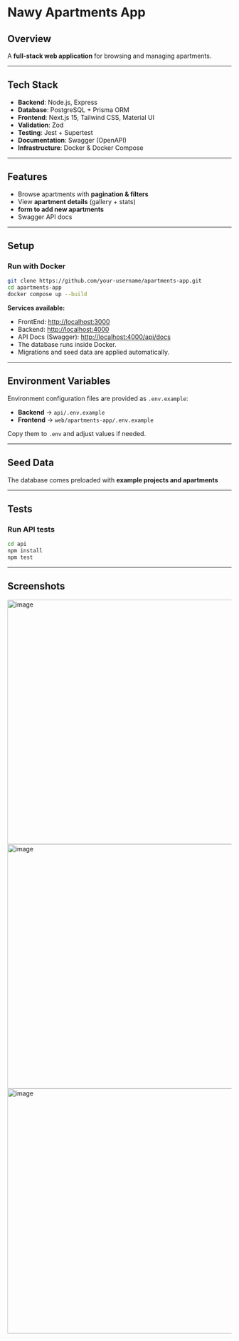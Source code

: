# Nawy Apartments App

## Overview
A **full-stack web application** for browsing and managing apartments.  

---

## Tech Stack
- **Backend**: Node.js, Express  
- **Database**: PostgreSQL + Prisma ORM  
- **Frontend**: Next.js 15, Tailwind CSS, Material UI  
- **Validation**: Zod
- **Testing**: Jest + Supertest
- **Documentation**: Swagger (OpenAPI)  
- **Infrastructure**: Docker & Docker Compose  

---

## Features
- Browse apartments with **pagination & filters**  
- View **apartment details** (gallery + stats)  
-  **form to add new apartments**  
- Swagger API docs 

---

## Setup

### Run with Docker
```bash
git clone https://github.com/your-username/apartments-app.git
cd apartments-app
docker compose up --build
````

**Services available:**

* FrontEnd: [http://localhost:3000](http://localhost:3000)
* Backend: [http://localhost:4000](http://localhost:4000)
* API Docs (Swagger): [http://localhost:4000/api/docs](http://localhost:4000/api/docs)
* The database runs inside Docker.
* Migrations and seed data are applied automatically.

---

## Environment Variables

Environment configuration files are provided as `.env.example`:

* **Backend** → `api/.env.example`
* **Frontend** → `web/apartments-app/.env.example`

Copy them to `.env` and adjust values if needed.

---

##  Seed Data

The database comes preloaded with **example projects and apartments**

---

## Tests

### Run API tests 
```bash
cd api
npm install
npm test
```

---

## Screenshots

<img width="975" height="548" alt="image" src="https://github.com/user-attachments/assets/92d3a76b-b65e-43ed-9762-1dce240c4861" />
<img width="975" height="548" alt="image" src="https://github.com/user-attachments/assets/e682a697-e778-4d72-a1c8-69b1762482f3" />
<img width="975" height="549" alt="image" src="https://github.com/user-attachments/assets/7a6209d1-0f72-497d-b42b-4ac1e1b184b5" />





